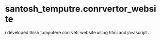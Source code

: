 # santosh_temputre.conrvertor_website
i developed thish tamputere conrvetr website using html and javascript .
